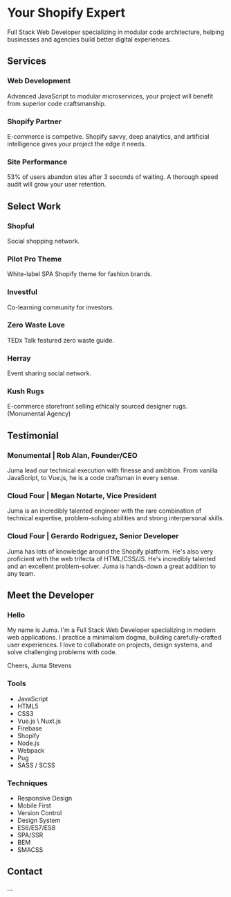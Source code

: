 # Your Shopify Expert

Full Stack Web Developer specializing in modular code architecture, helping businesses and agencies build better digital experiences.

## Services

### Web Development
Advanced JavaScript to modular microservices, your project will benefit from superior code craftsmanship.

### Shopify Partner
E-commerce is competive. Shopify savvy, deep analytics, and artificial intelligence gives your project the edge it needs.

### Site Performance
53% of users abandon sites after 3 seconds of waiting. A thorough speed audit will grow your user retention.

## Select Work

### Shopful
Social shopping network.

### Pilot Pro Theme
White-label SPA Shopify theme for fashion brands.

### Investful
Co-learning community for investors.

### Zero Waste Love
TEDx Talk featured zero waste guide.

### Herray
Event sharing social network.

### Kush Rugs
E-commerce storefront selling ethically sourced designer rugs. (Monumental Agency)

## Testimonial

### Monumental | Rob Alan, Founder/CEO
Juma lead our technical execution with finesse and ambition. From vanilla JavaScript, to Vue.js, he is a code craftsman in every sense.

### Cloud Four | Megan Notarte, Vice President
Juma is an incredibly talented engineer with the rare combination of technical expertise, problem-solving abilities and strong interpersonal skills.

### Cloud Four | Gerardo Rodriguez, Senior Developer
Juma has lots of knowledge around the Shopify platform. He's also very proficient with the web trifecta of HTML/CSS/JS. He's incredibly talented and an excellent problem-solver. Juma is hands-down a great addition to any team.

## Meet the Developer

### Hello
My name is Juma. I'm a Full Stack Web Developer specializing in modern web applications. I practice a minimalism dogma, building carefully-crafted user experiences. I love to collaborate on projects, design systems, and solve challenging problems with code.

Cheers,
Juma Stevens

### Tools
- JavaScript
- HTML5
- CSS3
- Vue.js \ Nuxt.js
- Firebase
- Shopify
- Node.js
- Webpack
- Pug
- SASS / SCSS

### Techniques
- Responsive Design
- Mobile First
- Version Control
- Design System
- ES6/ES7/ES8
- SPA/SSR
- BEM
- SMACSS

## Contact
...


<!--
**JumaStevens/JumaStevens** is a ✨ _special_ ✨ repository because its `README.md` (this file) appears on your GitHub profile.

Here are some ideas to get you started:

- 🔭 I’m currently working on ...
- 🌱 I’m currently learning ...
- 👯 I’m looking to collaborate on ...
- 🤔 I’m looking for help with ...
- 💬 Ask me about ...
- 📫 How to reach me: ...
- 😄 Pronouns: ...
- ⚡ Fun fact: ...
-->
